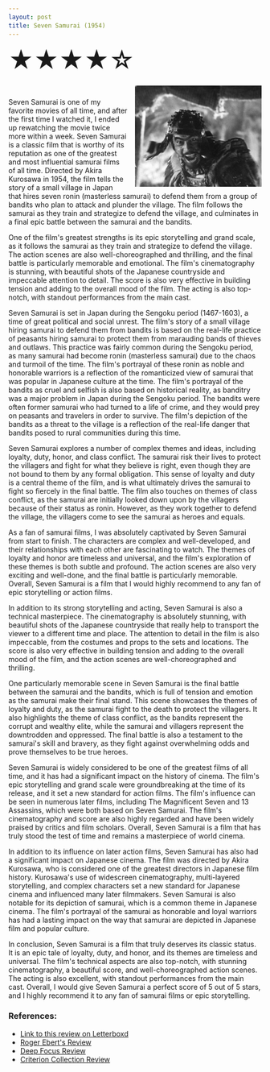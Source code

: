 ```yaml
---
layout: post
title: Seven Samurai (1954)
---
```

<font size=7>★★★★☆</font>

<img align=right src="https://raw.githubusercontent.com/abadari3/abadari3.github.io/master/_images/sevensamurai1.jpeg" style="float: right;margin-left: 15px;margin-top: 7px;width: 50%"> <br>

Seven Samurai is one of my favorite movies of all time, and after the first time I watched it, I ended up rewatching the movie twice more within a week. Seven Samurai is a classic film that is worthy of its reputation as one of the greatest and most influential samurai films of all time. Directed by Akira Kurosawa in 1954, the film tells the story of a small village in Japan that hires seven ronin (masterless samurai) to defend them from a group of bandits who plan to attack and plunder the village. The film follows the samurai as they train and strategize to defend the village, and culminates in a final epic battle between the samurai and the bandits.

One of the film's greatest strengths is its epic storytelling and grand scale, as it follows the samurai as they train and strategize to defend the village. The action scenes are also well-choreographed and thrilling, and the final battle is particularly memorable and emotional. The film's cinematography is stunning, with beautiful shots of the Japanese countryside and impeccable attention to detail. The score is also very effective in building tension and adding to the overall mood of the film. The acting is also top-notch, with standout performances from the main cast.

Seven Samurai is set in Japan during the Sengoku period (1467-1603), a time of great political and social unrest. The film's story of a small village hiring samurai to defend them from bandits is based on the real-life practice of peasants hiring samurai to protect them from marauding bands of thieves and outlaws. This practice was fairly common during the Sengoku period, as many samurai had become ronin (masterless samurai) due to the chaos and turmoil of the time. The film's portrayal of these ronin as noble and honorable warriors is a reflection of the romanticized view of samurai that was popular in Japanese culture at the time. The film's portrayal of the bandits as cruel and selfish is also based on historical reality, as banditry was a major problem in Japan during the Sengoku period. The bandits were often former samurai who had turned to a life of crime, and they would prey on peasants and travelers in order to survive. The film's depiction of the bandits as a threat to the village is a reflection of the real-life danger that bandits posed to rural communities during this time.

Seven Samurai explores a number of complex themes and ideas, including loyalty, duty, honor, and class conflict. The samurai risk their lives to protect the villagers and fight for what they believe is right, even though they are not bound to them by any formal obligation. This sense of loyalty and duty is a central theme of the film, and is what ultimately drives the samurai to fight so fiercely in the final battle. The film also touches on themes of class conflict, as the samurai are initially looked down upon by the villagers because of their status as ronin. However, as they work together to defend the village, the villagers come to see the samurai as heroes and equals.

As a fan of samurai films, I was absolutely captivated by Seven Samurai from start to finish. The characters are complex and well-developed, and their relationships with each other are fascinating to watch. The themes of loyalty and honor are timeless and universal, and the film's exploration of these themes is both subtle and profound. The action scenes are also very exciting and well-done, and the final battle is particularly memorable. Overall, Seven Samurai is a film that I would highly recommend to any fan of epic storytelling or action films.

In addition to its strong storytelling and acting, Seven Samurai is also a technical masterpiece. The cinematography is absolutely stunning, with beautiful shots of the Japanese countryside that really help to transport the viewer to a different time and place. The attention to detail in the film is also impeccable, from the costumes and props to the sets and locations. The score is also very effective in building tension and adding to the overall mood of the film, and the action scenes are well-choreographed and thrilling.

One particularly memorable scene in Seven Samurai is the final battle between the samurai and the bandits, which is full of tension and emotion as the samurai make their final stand. This scene showcases the themes of loyalty and duty, as the samurai fight to the death to protect the villagers. It also highlights the theme of class conflict, as the bandits represent the corrupt and wealthy elite, while the samurai and villagers represent the downtrodden and oppressed. The final battle is also a testament to the samurai's skill and bravery, as they fight against overwhelming odds and prove themselves to be true heroes.

Seven Samurai is widely considered to be one of the greatest films of all time, and it has had a significant impact on the history of cinema. The film's epic storytelling and grand scale were groundbreaking at the time of its release, and it set a new standard for action films. The film's influence can be seen in numerous later films, including The Magnificent Seven and 13 Assassins, which were both based on Seven Samurai. The film's cinematography and score are also highly regarded and have been widely praised by critics and film scholars. Overall, Seven Samurai is a film that has truly stood the test of time and remains a masterpiece of world cinema.

In addition to its influence on later action films, Seven Samurai has also had a significant impact on Japanese cinema. The film was directed by Akira Kurosawa, who is considered one of the greatest directors in Japanese film history. Kurosawa's use of widescreen cinematography, multi-layered storytelling, and complex characters set a new standard for Japanese cinema and influenced many later filmmakers. Seven Samurai is also notable for its depiction of samurai, which is a common theme in Japanese cinema. The film's portrayal of the samurai as honorable and loyal warriors has had a lasting impact on the way that samurai are depicted in Japanese film and popular culture.

In conclusion, Seven Samurai is a film that truly deserves its classic status. It is an epic tale of loyalty, duty, and honor, and its themes are timeless and universal. The film's technical aspects are also top-notch, with stunning cinematography, a beautiful score, and well-choreographed action scenes. The acting is also excellent, with standout performances from the main cast. Overall, I would give Seven Samurai a perfect score of 5 out of 5 stars, and I highly recommend it to any fan of samurai films or epic storytelling.


### References:
- [Link to this review on Letterboxd]()
- [Roger Ebert's Review](https://www.rogerebert.com/reviews/great-movie-the-seven-samurai-1954)
- [Deep Focus Review](https://deepfocusreview.com/definitives/seven-samurai/)
- [Criterion Collection Review](https://www.criterion.com/current/posts/19-seven-samurai)

<!-- 

    [NbConvertApp] Converting notebook post.ipynb to markdown
    [NbConvertApp] Writing 942 bytes to _posts/2022-12-24-Seven Samurai 1954.md


-->
